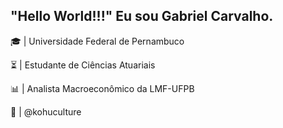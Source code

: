 ## "Hello World!!!" Eu sou Gabriel  Carvalho.

🎓 | Universidade Federal de Pernambuco

⏳ | Estudante de Ciências Atuariais 

📊 | Analista Macroeconômico da LMF-UFPB 

👕 | @kohuculture
